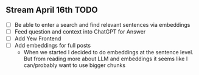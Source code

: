 ## Stream April 16th TODO

- [ ] Be able to enter a search and find relevant sentences via embeddings
- [ ] Feed question and context into ChatGPT for Answer
- [ ] Add Yew Frontend
- [ ] Add embeddings for full posts
  - When we started I decided to do embeddings at the sentence level. But from reading more about LLM and embeddings
  it seems like I can/probably want to use bigger chunks
